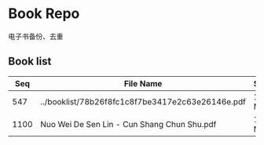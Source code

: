 Book Repo
=========

电子书备份、去重

Book list
---------

| Seq | File Name | Size | MD5 |
| --- | --------- | ---- | --- |
| 547 | ../booklist/78b26f8fc1c8f7be3417e2c63e26146e.pdf | 1.1 MB | 78b26f8fc1c8f7be3417e2c63e26146e | 
| 1100 | Nuo Wei De Sen Lin - Cun Shang Chun Shu.pdf | 1.1 MB | 78b26f8fc1c8f7be3417e2c63e26146e | 
